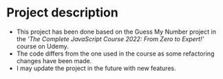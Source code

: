 # Project description

- This project has been done based on the Guess My Number project in the *'The Complete JavaScript Course 2022: From Zero to Expert!'* course on Udemy. 
- The code differs from the one used in the course as some refactoring changes have been made. 
- I may update the project in the future with new features.
